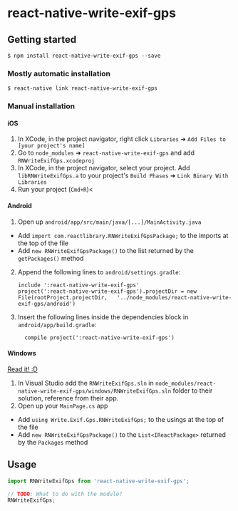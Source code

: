 
# react-native-write-exif-gps

## Getting started

`$ npm install react-native-write-exif-gps --save`

### Mostly automatic installation

`$ react-native link react-native-write-exif-gps`

### Manual installation


#### iOS

1. In XCode, in the project navigator, right click `Libraries` ➜ `Add Files to [your project's name]`
2. Go to `node_modules` ➜ `react-native-write-exif-gps` and add `RNWriteExifGps.xcodeproj`
3. In XCode, in the project navigator, select your project. Add `libRNWriteExifGps.a` to your project's `Build Phases` ➜ `Link Binary With Libraries`
4. Run your project (`Cmd+R`)<

#### Android

1. Open up `android/app/src/main/java/[...]/MainActivity.java`
  - Add `import com.reactlibrary.RNWriteExifGpsPackage;` to the imports at the top of the file
  - Add `new RNWriteExifGpsPackage()` to the list returned by the `getPackages()` method
2. Append the following lines to `android/settings.gradle`:
  	```
  	include ':react-native-write-exif-gps'
  	project(':react-native-write-exif-gps').projectDir = new File(rootProject.projectDir, 	'../node_modules/react-native-write-exif-gps/android')
  	```
3. Insert the following lines inside the dependencies block in `android/app/build.gradle`:
  	```
      compile project(':react-native-write-exif-gps')
  	```

#### Windows
[Read it! :D](https://github.com/ReactWindows/react-native)

1. In Visual Studio add the `RNWriteExifGps.sln` in `node_modules/react-native-write-exif-gps/windows/RNWriteExifGps.sln` folder to their solution, reference from their app.
2. Open up your `MainPage.cs` app
  - Add `using Write.Exif.Gps.RNWriteExifGps;` to the usings at the top of the file
  - Add `new RNWriteExifGpsPackage()` to the `List<IReactPackage>` returned by the `Packages` method


## Usage
```javascript
import RNWriteExifGps from 'react-native-write-exif-gps';

// TODO: What to do with the module?
RNWriteExifGps;
```
  